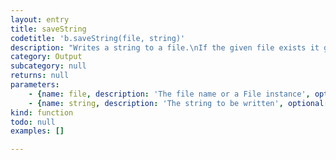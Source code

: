 ```yaml
---
layout: entry
title: saveString
codetitle: 'b.saveString(file, string)'
description: "Writes a string to a file.\nIf the given file exists it gets overridden."
category: Output
subcategory: null
returns: null
parameters:
    - {name: file, description: 'The file name or a File instance', optional: false, type: [String, File]}
    - {name: string, description: 'The string to be written', optional: false, type: [String]}
kind: function
todo: null
examples: []

---
```

